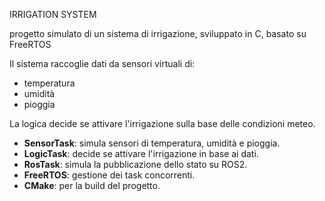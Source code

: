 IRRIGATION SYSTEM

progetto simulato di un sistema di irrigazione, sviluppato in C, basato su FreeRTOS

Il sistema raccoglie dati da sensori virtuali di:
- temperatura
- umidità
- pioggia

La logica decide se attivare l'irrigazione sulla base delle condizioni meteo.

- **SensorTask**: simula sensori di temperatura, umidità e pioggia.
- **LogicTask**: decide se attivare l'irrigazione in base ai dati.
- **RosTask**: simula la pubblicazione dello stato su ROS2.
- **FreeRTOS**: gestione dei task concorrenti.
- **CMake**: per la build del progetto.